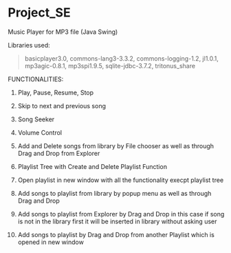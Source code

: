 Project_SE
==========

Music Player for MP3 file (Java Swing) 

Libraries used:
> basicplayer3.0, 
> commons-lang3-3.3.2, 
> commons-logging-1.2, 
> jl1.0.1, 
> mp3agic-0.8.1, 
> mp3spi1.9.5, 
> sqlite-jdbc-3.7.2, 
> tritonus_share

FUNCTIONALITIES:

1) Play, Pause, Resume, Stop

2) Skip to next and previous song

3) Song Seeker

4) Volume Control

5) Add and Delete songs from library by File chooser as well as through Drag and Drop from Explorer

6) Playlist Tree with Create and Delete Playlist Function

7) Open playlist in new window with all the functionality execpt playlist tree

8) Add songs to playlist from library by popup menu as well as through Drag and Drop

9) Add songs to playlist from Explorer by Drag and Drop in this case if song is not in the library first it will be inserted in library without asking user

10) Add songs to playlist by Drag and Drop from another Playlist which is opened in new window
